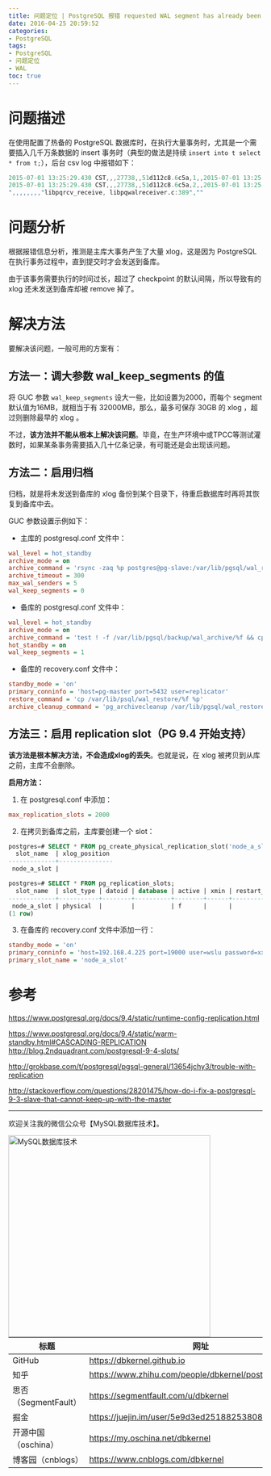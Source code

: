 ```yaml
---
title: 问题定位 | PostgreSQL 报错 requested WAL segment has already been removed
date: 2016-04-25 20:59:52
categories:
- PostgreSQL
tags:
- PostgreSQL
- 问题定位
- WAL
toc: true
---
```


<!-- more -->


# 问题描述

在使用配置了热备的 PostgreSQL 数据库时，在执行大量事务时，尤其是一个需要插入几千万条数据的 insert 事务时（典型的做法是持续 `insert into t select * from t;`），后台 csv log 中报错如下：

```verilog
2015-07-01 13:25:29.430 CST,,,27738,,51d112c8.6c5a,1,,2015-07-01 13:25:28 CST,,0,LOG,00000,"streaming replication successfully connected to primary",,,,,,,,"libpqrcv_connect, libpqwalreceiver.c:171",""
2015-07-01 13:25:29.430 CST,,,27738,,51d112c8.6c5a,2,,2015-07-01 13:25:28 CST,,0,FATAL,XX000,"could not receive data from WAL stream:FATAL:  requested WAL segment 0000000800002A0000000000 has already been removed
",,,,,,,,"libpqrcv_receive, libpqwalreceiver.c:389",""
```

# 问题分析

根据报错信息分析，推测是主库大事务产生了大量 xlog，这是因为 PostgreSQL 在执行事务过程中，直到提交时才会发送到备库。

由于该事务需要执行的时间过长，超过了 checkpoint 的默认间隔，所以导致有的 xlog 还未发送到备库却被 remove 掉了。

# 解决方法

要解决该问题，一般可用的方案有：

## 方法一：调大参数 wal_keep_segments 的值

将 GUC 参数 `wal_keep_segments` 设大一些，比如设置为2000，而每个 segment 默认值为16MB，就相当于有 32000MB，那么，最多可保存 30GB 的 xlog ，超过则删除最早的 xlog 。

不过，**该方法并不能从根本上解决该问题**。毕竟，在生产环境中或TPCC等测试灌数时，如果某条事务需要插入几十亿条记录，有可能还是会出现该问题。

## 方法二：启用归档

归档，就是将未发送到备库的 xlog 备份到某个目录下，待重启数据库时再将其恢复到备库中去。

GUC 参数设置示例如下：

- 主库的 postgresql.conf 文件中：
```ini
wal_level = hot_standby
archive_mode = on
archive_command = 'rsync -zaq %p postgres@pg-slave:/var/lib/pgsql/wal_restore/%f && test ! -f /var/lib/pgsql/backup/wal_archive/%f && cp %p /var/lib/pgsql/backup/wal_archive/'
archive_timeout = 300
max_wal_senders = 5
wal_keep_segments = 0
```

- 备库的 postgresql.conf 文件中：
```ini
wal_level = hot_standby
archive_mode = on
archive_command = 'test ! -f /var/lib/pgsql/backup/wal_archive/%f && cp -i %p /var/lib/pgsql/backup/wal_archive/%f < /dev/null'
hot_standby = on
wal_keep_segments = 1
```

- 备库的 recovery.conf 文件中：
```ini
standby_mode = 'on'
primary_conninfo = 'host=pg-master port=5432 user=replicator'
restore_command = 'cp /var/lib/psql/wal_restore/%f %p'
archive_cleanup_command = 'pg_archivecleanup /var/lib/pgsql/wal_restore/ %r'
```

## 方法三：启用 replication slot（PG 9.4 开始支持）

**该方法是根本解决方法，不会造成xlog的丢失**。也就是说，在 xlog 被拷贝到从库之前，主库不会删除。

**启用方法：**

1. 在 postgresql.conf 中添加：
```ini
max_replication_slots = 2000
```

2. 在拷贝到备库之前，主库要创建一个 slot：
```sql
postgres=# SELECT * FROM pg_create_physical_replication_slot('node_a_slot');
  slot_name  | xlog_position
-------------+---------------
 node_a_slot |

postgres=# SELECT * FROM pg_replication_slots;
  slot_name  | slot_type | datoid | database | active | xmin | restart_lsn
-------------+-----------+--------+----------+--------+------+-------------
 node_a_slot | physical  |        |          | f      |      |
(1 row)
```

3. 在备库的 recovery.conf 文件中添加一行：
```ini
standby_mode = 'on'
primary_conninfo = 'host=192.168.4.225 port=19000 user=wslu password=xxxx'
primary_slot_name = 'node_a_slot'
```

# 参考

https://www.postgresql.org/docs/9.4/static/runtime-config-replication.html

https://www.postgresql.org/docs/9.4/static/warm-standby.html#CASCADING-REPLICATION
http://blog.2ndquadrant.com/postgresql-9-4-slots/

http://grokbase.com/t/postgresql/pgsql-general/13654jchy3/trouble-with-replication

http://stackoverflow.com/questions/28201475/how-do-i-fix-a-postgresql-9-3-slave-that-cannot-keep-up-with-the-master


----

欢迎关注我的微信公众号【MySQL数据库技术】。

<img src="https://dbkernel-1306518848.cos.ap-beijing.myqcloud.com/wechat/my-wechat-official-account.png" width="400" height="400" alt="MySQL数据库技术" align="left"/>


| 标题                 | 网址                                                  |
| -------------------- | ----------------------------------------------------- |
| GitHub               | https://dbkernel.github.io                            |
| 知乎                 | https://www.zhihu.com/people/dbkernel/posts           |
| 思否（SegmentFault） | https://segmentfault.com/u/dbkernel                   |
| 掘金                 | https://juejin.im/user/5e9d3ed251882538083fed1f/posts |
| 开源中国（oschina）  | https://my.oschina.net/dbkernel                       |
| 博客园（cnblogs）    | https://www.cnblogs.com/dbkernel                      |


